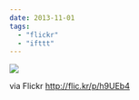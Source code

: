 ```yaml
---
date: 2013-11-01
tags: 
  - "flickr"
  - "ifttt"
---
```


![](http://farm6.staticflickr.com/5520/10602514495_a2ca2615d5_b.jpg)  

  
  
via Flickr http://flic.kr/p/h9UEb4
